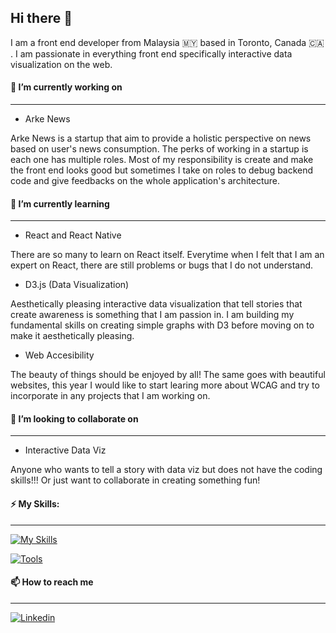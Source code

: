 ## Hi there 👋
I am a front end developer from Malaysia :malaysia: based in Toronto, Canada :canada: . I am passionate in everything front end specifically interactive data visualization on the web. 

#### 🔭 I’m currently working on
---
- Arke News 

Arke News is a startup that aim to provide a holistic perspective on news based on user's news consumption. The perks of working in a startup is each one has multiple roles. Most of my responsibility is create and make the front end looks good but sometimes I take on roles to debug backend code and give feedbacks on the whole application's architecture. 


#### 🌱 I’m currently learning
---
- React and React Native

There are so many to learn on React itself. Everytime when I felt that I am an expert on React, there are still problems or bugs that I do not understand.

- D3.js (Data Visualization) 

Aesthetically pleasing interactive data visualization that tell stories that create awareness is something that I am passion in. I am building my fundamental skills on creating simple graphs with D3 before moving on to make it aesthetically pleasing.  

- Web Accesibility

The beauty of things should be enjoyed by all! The same goes with beautiful websites, this year I would like to start learing more about WCAG and try to incorporate in any projects that I am working on. 


#### 👯 I’m looking to collaborate on
---
- Interactive Data Viz

Anyone who wants to tell a story with data viz but does not have the coding skills!!! Or just want to collaborate in creating something fun!


#### ⚡ My Skills: 
---
[![My Skills](https://skillicons.dev/icons?i=html,css,sass,js,react,py)]()

[![Tools](https://skillicons.dev/icons?i=vscode,figma)]()

#### 📫 How to reach me
---

[![Linkedin](https://skillicons.dev/icons?i=linkedin)](www.linkedin.com/in/averychin)



